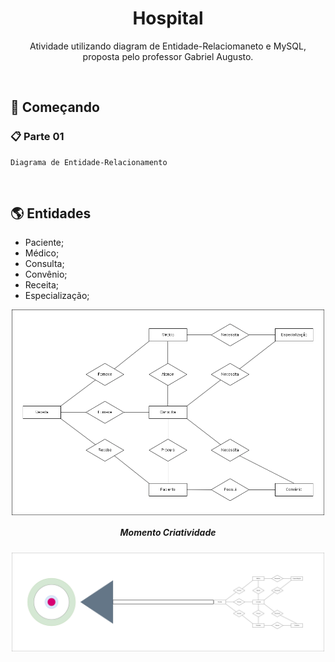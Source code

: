 <h1 align="center">Hospital</h1>


<p align="center">Atividade utilizando diagram de Entidade-Relaciomaneto e MySQL, </br>
proposta pelo professor Gabriel Augusto.</p>
</br>
<h2>🚀 Começando</h2>

### 📋 Parte 01


```
Diagrama de Entidade-Relacionamento
```
</br>


## 🌎 Entidades
* Paciente;
* Médico;
* Consulta;
* Convênio;
* Receita;
* Especialização;


<div align="center">
  <img src="/assets/imgs/Diagrama.png" width="500px" align="center">
  <h5 align="center">Momento Criatividade </h5>
  <img src="/assets/imgs/CriatividadeMomento.png" width="500px" align="center">
</div>
